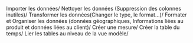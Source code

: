 Importer les données/
Nettoyer les données (Suppression des colonnes inutiles)/
Transformer les données(Changer le type, le format...)/
Formater et Organiser les données (données géographiques, Informations liées au produit et données liées au client)/
Créer une mesure/
Créer la table du temps/
Lier les tables au niveau de la vue modèle/
